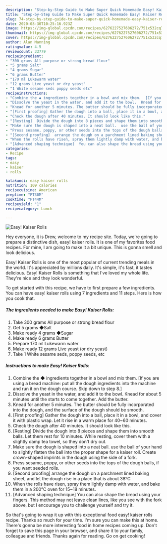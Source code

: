 ```yaml
---
description: "Step-by-Step Guide to Make Super Quick Homemade Easy! Kaiser Rolls"
title: "Step-by-Step Guide to Make Super Quick Homemade Easy! Kaiser Rolls"
slug: 74-step-by-step-guide-to-make-super-quick-homemade-easy-kaiser-rolls
date: 2020-08-30T10:25:16.923Z
image: https://img-global.cpcdn.com/recipes/6276227527606272/751x532cq70/easy-kaiser-rolls-recipe-main-photo.jpg
thumbnail: https://img-global.cpcdn.com/recipes/6276227527606272/751x532cq70/easy-kaiser-rolls-recipe-main-photo.jpg
cover: https://img-global.cpcdn.com/recipes/6276227527606272/751x532cq70/easy-kaiser-rolls-recipe-main-photo.jpg
author: Alan Manning
ratingvalue: 4.5
reviewcount: 33779
recipeingredient:
- "300 grams All purpose or strong bread flour"
- "5 grams Salt"
- "4 grams Sugar"
- "6 grams Butter"
- "170 ml Lukewarm water"
- "12 grams Live yeast or dry yeast"
- "1 White sesame seds poppy seeds etc"
recipeinstructions:
- "Combine the ◆ ingredients together in a bowl and mix them.  [If you are using a bread machine: put all the dough ingredients into the machine and run it on the dough course.  Skip down to step 8.]"
- "Dissolve the yeast in the water, and add it to the bowl.  Knead for about 5 minutes until the starts to come together. Add the butter."
- "Knead for another 5 minutes. The butter should be fully incorporated into the dough, and the surface of the dough should be smooth."
- "[First proofing] Gather the dough into a ball, place it in a bowl, and cover it with plastic wrap.  Let it rise in a warm place for 40~60 minutes."
- "Check the dough after 40 minutes. It should look like this."
- "[Resting]  Divide the dough into 8 pieces and shape them into smooth balls.  Let them rest for 10 minutes.  While resting, cover them with a slightly damp tea towel, so they don&#39;t dry out."
- "Make sure the dough is shaped into a neat ball.  use the ball of your hand to slightly flatten the ball into the proper shape for a kaiser roll. Create crown-shaped imprints in the dough using the side of a fork."
- "Press sesame, poppy, or other seeds into the tops of the dough balls, if you want seeded rolls."
- "[Second proofing]  arrange the dough on a parchment lined baking sheet, and let the dough rise in a place that is about 38℃"
- "When the rolls have risen, spray them lightly damp with water, and bake them in a 200℃ oven for 15~18 minutes."
- "[Advanced shaping technique]  You can also shape the bread using your fingers.  This method may not leave clean lines, like you see with the fork above, but I encourage you to challenge yourself and try it."
categories:
- Recipe
tags:
- easy
- kaiser
- rolls

katakunci: easy kaiser rolls 
nutrition: 109 calories
recipecuisine: American
preptime: "PT30M"
cooktime: "PT44M"
recipeyield: "1"
recipecategory: Lunch

---
```



![Easy! Kaiser Rolls](https://img-global.cpcdn.com/recipes/6276227527606272/751x532cq70/easy-kaiser-rolls-recipe-main-photo.jpg)

Hey everyone, it is Drew, welcome to my recipe site. Today, we're going to prepare a distinctive dish, easy! kaiser rolls. It is one of my favorites food recipes. For mine, I am going to make it a bit unique. This is gonna smell and look delicious.

Easy! Kaiser Rolls is one of the most popular of current trending meals in the world. It's appreciated by millions daily. It's simple, it's fast, it tastes delicious. Easy! Kaiser Rolls is something that I've loved my whole life. They're nice and they look wonderful.




To get started with this recipe, we have to first prepare a few ingredients. You can have easy! kaiser rolls using 7 ingredients and 11 steps. Here is how you cook that.

<!--inarticleads1-->

##### The ingredients needed to make Easy! Kaiser Rolls:

1. Take 300 grams All purpose or strong bread flour
1. Get 5 grams ◆Salt
1. Make ready 4 grams ◆Sugar
1. Make ready 6 grams Butter
1. Prepare 170 ml Lukewarm water
1. Make ready 12 grams Live yeast (or dry yeast)
1. Take 1 White sesame seds, poppy seeds, etc




<!--inarticleads2-->

##### Instructions to make Easy! Kaiser Rolls:

1. Combine the ◆ ingredients together in a bowl and mix them.  [If you are using a bread machine: put all the dough ingredients into the machine and run it on the dough course.  Skip down to step 8.]
1. Dissolve the yeast in the water, and add it to the bowl.  Knead for about 5 minutes until the starts to come together. Add the butter.
1. Knead for another 5 minutes. The butter should be fully incorporated into the dough, and the surface of the dough should be smooth.
1. [First proofing] Gather the dough into a ball, place it in a bowl, and cover it with plastic wrap.  Let it rise in a warm place for 40~60 minutes.
1. Check the dough after 40 minutes. It should look like this.
1. [Resting]  Divide the dough into 8 pieces and shape them into smooth balls.  Let them rest for 10 minutes.  While resting, cover them with a slightly damp tea towel, so they don&#39;t dry out.
1. Make sure the dough is shaped into a neat ball.  use the ball of your hand to slightly flatten the ball into the proper shape for a kaiser roll. Create crown-shaped imprints in the dough using the side of a fork.
1. Press sesame, poppy, or other seeds into the tops of the dough balls, if you want seeded rolls.
1. [Second proofing]  arrange the dough on a parchment lined baking sheet, and let the dough rise in a place that is about 38℃
1. When the rolls have risen, spray them lightly damp with water, and bake them in a 200℃ oven for 15~18 minutes.
1. [Advanced shaping technique]  You can also shape the bread using your fingers.  This method may not leave clean lines, like you see with the fork above, but I encourage you to challenge yourself and try it.




So that's going to wrap it up with this exceptional food easy! kaiser rolls recipe. Thanks so much for your time. I'm sure you can make this at home. There's gonna be more interesting food in home recipes coming up. Don't forget to save this page in your browser, and share it to your family, colleague and friends. Thanks again for reading. Go on get cooking!
